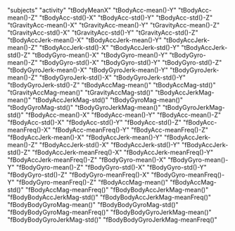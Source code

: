 "subjects"                        "activity"                       "tBodyMeanX"                      "tBodyAcc-mean()-Y"              "tBodyAcc-mean()-Z"               "tBodyAcc-std()-X"               "tBodyAcc-std()-Y"                "tBodyAcc-std()-Z"              "tGravityAcc-mean()-X"            "tGravityAcc-mean()-Y"          "tGravityAcc-mean()-Z"            "tGravityAcc-std()-X"  "tGravityAcc-std()-Y"             "tGravityAcc-std()-Z"            "tBodyAccJerk-mean()-X"           "tBodyAccJerk-mean()-Y"          "tBodyAccJerk-mean()-Z"           "tBodyAccJerk-std()-X"           "tBodyAccJerk-std()-Y"            "tBodyAccJerk-std()-Z"           "tBodyGyro-mean()-X"              "tBodyGyro-mean()-Y"             "tBodyGyro-mean()-Z"              "tBodyGyro-std()-X"              "tBodyGyro-std()-Y"               "tBodyGyro-std()-Z"              "tBodyGyroJerk-mean()-X"          "tBodyGyroJerk-mean()-Y"         "tBodyGyroJerk-mean()-Z"          "tBodyGyroJerk-std()-X"          "tBodyGyroJerk-std()-Y"           "tBodyGyroJerk-std()-Z"          "tBodyAccMag-mean()"              "tBodyAccMag-std()"              "tGravityAccMag-mean()"           "tGravityAccMag-std()"           "tBodyAccJerkMag-mean()"          "tBodyAccJerkMag-std()"          "tBodyGyroMag-mean()"             "tBodyGyroMag-std()"             "tBodyGyroJerkMag-mean()"         "tBodyGyroJerkMag-std()"         "fBodyAcc-mean()-X"               "fBodyAcc-mean()-Y"              "fBodyAcc-mean()-Z"               "fBodyAcc-std()-X"               "fBodyAcc-std()-Y"                "fBodyAcc-std()-Z"               "fBodyAcc-meanFreq()-X"           "fBodyAcc-meanFreq()-Y"          "fBodyAcc-meanFreq()-Z"           "fBodyAccJerk-mean()-X"          "fBodyAccJerk-mean()-Y"           "fBodyAccJerk-mean()-Z"          "fBodyAccJerk-std()-X"            "fBodyAccJerk-std()-Y"           "fBodyAccJerk-std()-Z"            "fBodyAccJerk-meanFreq()-X"      "fBodyAccJerk-meanFreq()-Y"       "fBodyAccJerk-meanFreq()-Z"      "fBodyGyro-mean()-X"              "fBodyGyro-mean()-Y"             "fBodyGyro-mean()-Z"              "fBodyGyro-std()-X"              "fBodyGyro-std()-Y"               "fBodyGyro-std()-Z"              "fBodyGyro-meanFreq()-X"          "fBodyGyro-meanFreq()-Y"         "fBodyGyro-meanFreq()-Z"          "fBodyAccMag-mean()"             "fBodyAccMag-std()"               "fBodyAccMag-meanFreq()"         "fBodyBodyAccJerkMag-mean()"      "fBodyBodyAccJerkMag-std()"      "fBodyBodyAccJerkMag-meanFreq()"  "fBodyBodyGyroMag-mean()"        "fBodyBodyGyroMag-std()"          "fBodyBodyGyroMag-meanFreq()"    "fBodyBodyGyroJerkMag-mean()"     "fBodyBodyGyroJerkMag-std()"     "fBodyBodyGyroJerkMag-meanFreq()"